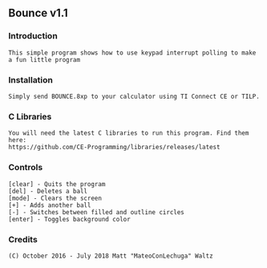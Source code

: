 ## Bounce v1.1

### Introduction
	This simple program shows how to use keypad interrupt polling to make a fun little program

### Installation
	Simply send BOUNCE.8xp to your calculator using TI Connect CE or TILP.
	
### C Libraries
	You will need the latest C libraries to run this program. Find them here:
	https://github.com/CE-Programming/libraries/releases/latest

### Controls
	[clear]	- Quits the program
    [del] - Deletes a ball
    [mode] - Clears the screen
	[+]	- Adds another ball
	[-]	- Switches between filled and outline circles
	[enter]	- Toggles background color

### Credits
	(C) October 2016 - July 2018 Matt "MateoConLechuga" Waltz
